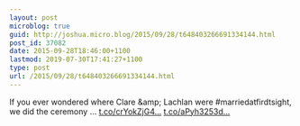 ```yaml
---
layout: post
microblog: true
guid: http://joshua.micro.blog/2015/09/28/t648403266691334144.html
post_id: 37082
date: 2015-09-28T18:46:00+1100
lastmod: 2019-07-30T17:41:27+1100
type: post
url: /2015/09/28/t648403266691334144.html
---
```

If you ever wondered where Clare &amp;amp; Lachlan were #marriedatfirdtsight, we did the ceremony … [t.co/crYokZjG4...](http://t.co/crYokZjG4L) [t.co/aPyh3253d...](http://t.co/aPyh3253dA)
